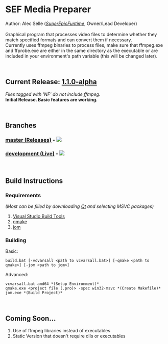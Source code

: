 # SEF Media Preparer
Author: Alec Selle ([*SuperEpicFuntime*](https://superepicfuntime.com), Owner/Lead Developer)<br/><br/>
Graphical program that processes video files to determine whether they match specified formats and can convert them if necessary.<br/>
Currently uses ffmpeg binaries to process files, make sure that ffmpeg.exe and ffprobe.exe are either in the same directory as the executable or are included in your environment's path variable (this will be changed later).

<br/>

## Current Release: [1.1.0-alpha](https://github.com/alecselle/sefmediapreparer/releases)
*Files tagged with 'NF' do not include ffmpeg.*<br/>
**Initial Release. Basic features are working.**

<br/>

## Branches
### [master (Releases)](https://github.com/alecselle/sefmediapreparer/tree/master) - [![](http://dev.alecselle.com:8080/job/SEF%20Media%20Preparer/job/SEF%20Media%20Preparer%20(Release)/badge/icon)](http://dev.alecselle.com:8080/job/SEF%20Media%20Preparer/job/SEF%20Media%20Preparer%20(Release)/)<br/>
### [development (Live)](https://github.com/alecselle/sefmediapreparer/tree/development) - [![](http://dev.alecselle.com:8080/job/SEF%20Media%20Preparer/job/SEF%20Media%20Preparer%20(Development)/badge/icon)](http://dev.alecselle.com:8080/job/SEF%20Media%20Preparer/job/SEF%20Media%20Preparer%20(Development)/)<br/>

<br/>

## Build Instructions
### Requirements
*(Most can be filled by downloading [Qt](https://www.qt.io/download) and selecting MSVC packages)*
1. [Visual Studio Build Tools](http://landinghub.visualstudio.com/visual-cpp-build-tools)<br/>
2. [qmake](https://www.qt.io/download)<br/>
3. [jom](https://wiki.qt.io/Jom)<br/>
### Building
Basic:
```
build.bat [-vcvarsall <path to vcvarsall.bat>] [-qmake <path to qmake>] [-jom <path to jom>]
```
Advanced:
```
vcvarsall.bat amd64 *(Setup Environment)*
qmake.exe <project file (.pro)> -spec win32-msvc *(Create Makefile)*
jom.exe *(Build Project)*
```

<br/>

## Coming Soon...
1. Use of ffmpeg libraries instead of executables
2. Static Version that doesn't require dlls or executables
